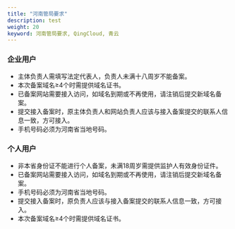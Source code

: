```yaml
---
title: "河南管局要求"
description: test
weight: 20
keyword: 河南管局要求, QingCloud, 青云
---
```




### 企业用户

- 主体负责人需填写法定代表人，负责人未满十八周岁不能备案。
- 本次备案域名≥4个时需提供域名证书。
- 已备案网站需要接入访问，如域名到期或不再使用，请注销后提交新域名备案。
- 提交接入备案时，原主体负责人和网站负责人应该与接入备案提交的联系人信息一致，方可接入。
- 手机号码必须为河南省当地号码。

### 个人用户

- 非本省身份证不能进行个人备案，未满18周岁需提供监护人有效身份证件。
- 已备案网站需要接入访问，如域名到期或不再使用，请注销后提交新域名备案。
- 手机号码必须为河南省当地号码。
- 提交接入备案时，原负责人应该与接入备案提交的联系人信息一致，方可接入。
- 本次备案域名≥4个时需提供域名证书。